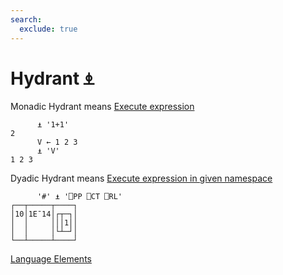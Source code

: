 ```yaml
---
search:
  exclude: true
---
```

<h1 class="heading"><span class="name">Hydrant</span> <span class="command">⍎</span></h1>

Monadic Hydrant means
[Execute expression](../primitive-functions/execute.md)
```apl
      ⍎ '1+1'
2
      V ← 1 2 3
      ⍎ 'V'
1 2 3 

```

Dyadic Hydrant means
[Execute expression in given namespace](../primitive-functions/execute.md)
```apl
      '#' ⍎ '⎕PP ⎕CT ⎕RL'
┌──┬─────┬────┐
│10│1E¯14│┌┬─┐│
│  │     │││1││
│  │     │└┴─┘│
└──┴─────┴────┘

```
[Language Elements](./language-elements.md)


